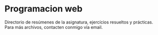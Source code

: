 # Programacion web
Directorio de resúmenes de la asignatura, ejercícios resueltos y prácticas.
Para más archivos, contacten conmigo vía email.
